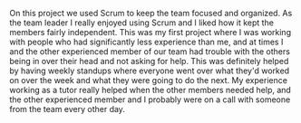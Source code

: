 On this project we used Scrum to keep the team focused and organized. As the team leader I really enjoyed using Scrum and I liked how it kept the members fairly independent. 
This was my first project where I was working with people who had significantly less experience than me, and at times I and the other experienced member of our team had trouble with the others being in over their head and not asking for help. This was definitely helped by having weekly standups where everyone went over what they'd worked on over the week and what they were going to do the next.
My experience working as a tutor really helped when the other members needed help, and the other experienced member and I probably were on a call with someone from the team every other day.